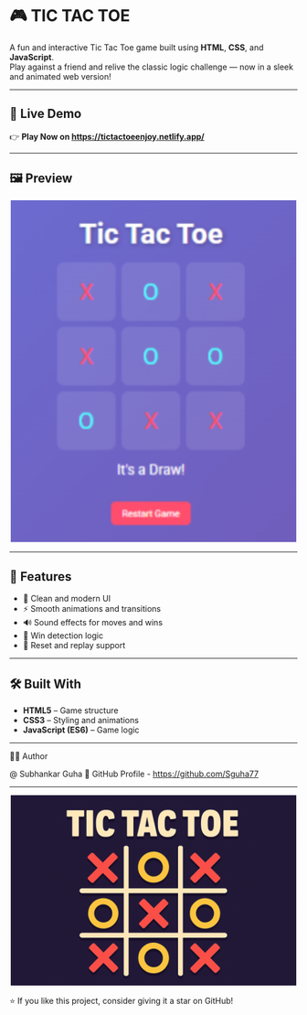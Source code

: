 # 🎮 TIC TAC TOE

A fun and interactive Tic Tac Toe game built using **HTML**, **CSS**, and **JavaScript**.  
Play against a friend and relive the classic logic challenge — now in a sleek and animated web version!

---

## 🚀 Live Demo  
👉 **Play Now on https://tictactoeenjoy.netlify.app/**  


---

## 🖼️ Preview  
<p align="center">
  <img src="assets/ss1.png" alt="Tic Tac Toe Preview" width="500">
</p>


---

## 🧩 Features
- 🎨 Clean and modern UI  
- ⚡ Smooth animations and transitions  
- 🔊 Sound effects for moves and wins  
- 🧠 Win detection logic  
- 🔁 Reset and replay support  

---

## 🛠️ Built With
- **HTML5** – Game structure  
- **CSS3** – Styling and animations  
- **JavaScript (ES6)** – Game logic  

---

🧑‍💻 Author

@ Subhankar Guha
🔗 GitHub Profile - https://github.com/Sguha77

---

<p align="center">
  <img src="assets/ss2.png" alt="Tic Tac Toe Preview" width="500">
</p>

⭐ If you like this project, consider giving it a star on GitHub!
